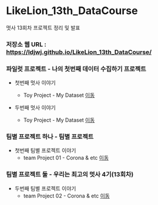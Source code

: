 # LikeLion_13th_DataCourse
멋사 13회차 프로젝트 정리 및 발표

### 저장소 웹 URL : https://ldjwj.github.io/LikeLion_13th_DataCourse/

### 파일럿 프로젝트 - 나의 첫번째 데이터 수집하기 프로젝트
  * 첫번째 멋사 이야기 
    * Toy Project - My Dataset [이동](https://ldjwj.github.io/LikeLion_13th_DataCourse/03_pilot_oneday)

  * 두번째 멋사 이야기 
    * Toy Project - My Dataset [이동](https://ldjwj.github.io/LikeLion_13th_DataCourse/05_pilot_second_ml)

### 팀별 프로젝트 하나 - 팀별 프로젝트
  * 첫번째 팀별 프로젝트 이야기 
    * team Project 01 - Corona & etc [이동](https://ldjwj.github.io/LikeLion_13th_DataCourse/04_team_project/)	

### 팀별 프로젝트 둘 - 우리는 최고의 멋사 4기(13회차)
  * 두번째 팀별 프로젝트 이야기 
    * team Project 02 - Corona & etc [이동]()	

